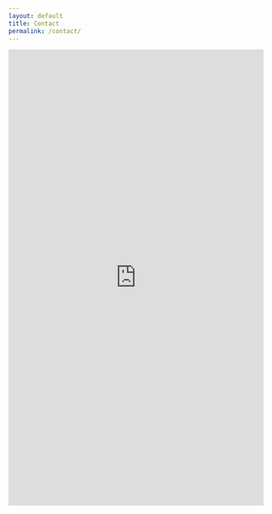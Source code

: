 ```yaml
---
layout: default
title: Contact
permalink: /contact/
---
```


<iframe src="https://docs.google.com/forms/d/1h5B3jBgAp0N5QUgDJWJNar0HbveIe8oMr0eZidPrjYo/viewform?embedded=true" width="100%" height="900" frameborder="0" marginheight="0" marginwidth="0"></iframe>